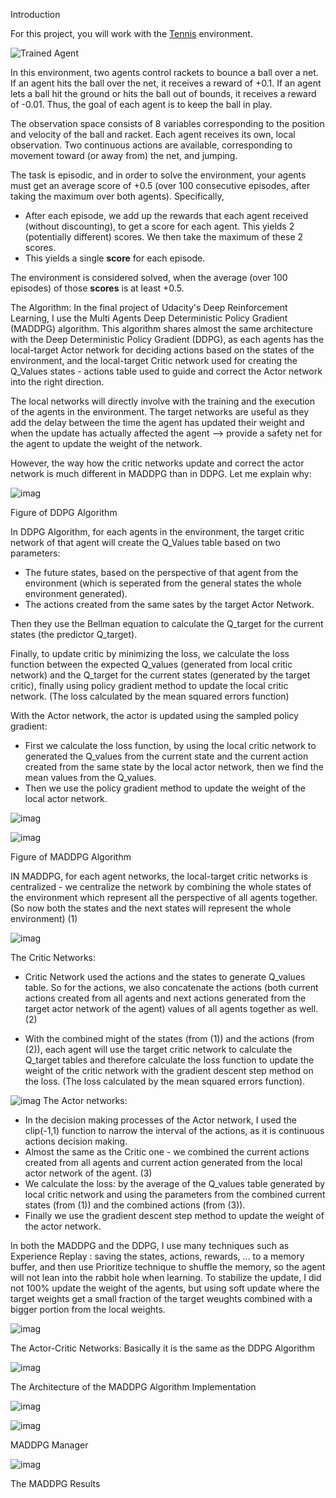 [//]: # (Image References)

[image1]: https://user-images.githubusercontent.com/10624937/42135623-e770e354-7d12-11e8-998d-29fc74429ca2.gif "Trained Agent"
[image2]: https://user-images.githubusercontent.com/10624937/42135622-e55fb586-7d12-11e8-8a54-3c31da15a90a.gif "Soccer"

Introduction

For this project, you will work with the [Tennis](https://github.com/Unity-Technologies/ml-agents/blob/master/docs/Learning-Environment-Examples.md#tennis) environment.

![Trained Agent][image1]

In this environment, two agents control rackets to bounce a ball over a net. If an agent hits the ball over the net, it receives a reward of +0.1.  If an agent lets a ball hit the ground or hits the ball out of bounds, it receives a reward of -0.01.  Thus, the goal of each agent is to keep the ball in play.

The observation space consists of 8 variables corresponding to the position and velocity of the ball and racket. Each agent receives its own, local observation.  Two continuous actions are available, corresponding to movement toward (or away from) the net, and jumping. 

The task is episodic, and in order to solve the environment, your agents must get an average score of +0.5 (over 100 consecutive episodes, after taking the maximum over both agents). Specifically,

- After each episode, we add up the rewards that each agent received (without discounting), to get a score for each agent. This yields 2 (potentially different) scores. We then take the maximum of these 2 scores.
- This yields a single **score** for each episode.

The environment is considered solved, when the average (over 100 episodes) of those **scores** is at least +0.5.


The Algorithm:
In the final project of Udacity's Deep Reinforcement Learning, I use the Multi Agents Deep Deterministic Policy Gradient (MADDPG) algorithm. This algorithm shares almost the same architecture with the Deep Deterministic Policy Gradient (DDPG), as each agents has the local-target Actor network for deciding actions based on the states of the environment, and the local-target Critic network used for creating the Q_Values states - actions table used to guide and correct the Actor network into the right direction.

The local networks will directly involve with the training and the execution of the agents in the environment.
The target networks are useful as they add the delay between the time the agent has updated their weight and when the update has actually affected the agent --> provide a safety net for the agent to update the weight of the network. 


However, the way how the critic networks update and correct the actor network is much different in MADDPG than in DDPG. Let me explain why:

![imag](https://github.com/matyascorvinus/Deep_Reinforcement_Learning/blob/master/p3_collab-compet/The%20DDPG%20Algorithm.png)

Figure of DDPG Algorithm

In DDPG Algorithm, for each agents in the environment, the target critic network of that agent will create the Q_Values table based on two parameters:
* The future states, based on the perspective of that agent from the environment (which is seperated from the general states the whole environment generated). 
* The actions created from the same sates by the target Actor Network.

Then they use the Bellman equation to calculate the Q_target for the current states (the predictor Q_target).

Finally, to update critic by minimizing the loss, we calculate the loss function between the expected Q_values (generated from local critic network) and the Q_target for the current states (generated by the target critic), finally using policy gradient method to update the local critic network.  (The loss calculated by the mean squared errors function)

With the Actor network, the actor is updated using the sampled policy gradient: 
* First we calculate the loss function, by using the local critic network to generated the Q_values from the current state and the current action created from the same state by the local actor network, then we find the mean values from the Q_values.
* Then we use the policy gradient method to update the weight of the local actor network.

![imag](https://github.com/matyascorvinus/Deep_Reinforcement_Learning/blob/master/p3_collab-compet/Overview_MADDPG.png)

![imag](https://github.com/matyascorvinus/Deep_Reinforcement_Learning/blob/master/p3_collab-compet/MADDPG_Algorithm.png)

Figure of MADDPG Algorithm

IN MADDPG, for each agent networks, the local-target critic networks is centralized - we centralize the network by combining the whole states of the environment which represent all the perspective of all agents together. (So now both the states and the next states will represent the whole environment) (1)

![imag](https://github.com/matyascorvinus/Deep_Reinforcement_Learning/blob/master/p3_collab-compet/Update%20the%20Critic%20Network.png)

The Critic Networks:
* Critic Network used the actions and the states to generate Q_values table. So for the actions, we also concatenate the actions (both current actions created from all agents and next actions generated from the target actor network of the agent) values of all agents together as well. (2)

* With the combined might of the states (from (1)) and the actions (from (2)), each agent will use the target critic network to calculate the Q_target tables and therefore calculate the loss function to update the weight of the critic network with the gradient descent step method on the loss. (The loss calculated by the mean squared errors function).


![imag](https://github.com/matyascorvinus/Deep_Reinforcement_Learning/blob/master/p3_collab-compet/Update%20the%20Actor%20Network.png)
The Actor networks:
* In the decision making processes of the Actor network, I used the clip(-1,1) function to narrow the interval of the actions, as it is continuous actions decision making.
* Almost the same as the Critic one - we combined the current actions created from all agents and current action generated from the local actor network of the agent. (3)
* We calculate the loss: by the average of the Q_values table generated by local critic network and using the parameters from the combined current states (from (1)) and the combined actions (from (3)).
* Finally we use the gradient descent step method to update the weight of the actor network.

In both the MADDPG and the DDPG, I use many techniques such as Experience Replay : saving the states, actions, rewards, ... to a memory buffer, and then use Prioritize technique to shuffle the memory, so the agent will not lean into the rabbit hole when learning. To stabilize the update, I did not 100% update the weight of the agents, but using soft update where the target weights get a small fraction of the target weughts combined with a bigger portion from the local weights.

![imag](https://github.com/matyascorvinus/Deep_Reinforcement_Learning/blob/master/p2_continuous-control/Actor-Critic.png)

The Actor-Critic Networks: Basically it is the same as the DDPG Algorithm

![imag](https://github.com/matyascorvinus/Deep_Reinforcement_Learning/blob/master/p3_collab-compet/MADDPG%20Architecture.png)

The Architecture of the MADDPG Algorithm Implementation

![imag](https://github.com/matyascorvinus/Deep_Reinforcement_Learning/blob/master/p3_collab-compet/MADDPG%20Agent%20class.png)


![imag](https://github.com/matyascorvinus/Deep_Reinforcement_Learning/blob/master/p3_collab-compet/MADDPG%20Manager%20class.png)

MADDPG Manager

![imag](https://github.com/matyascorvinus/Deep_Reinforcement_Learning/blob/master/p3_collab-compet/MADDPG%20Results.png)

The MADDPG Results
